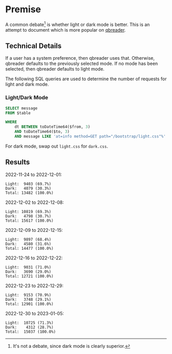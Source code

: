 # Premise

A common debate[^1] is whether light or dark mode is better.
This is an attempt to document which is more popular on [qbreader](https://www.qbreader.org).

## Technical Details

If a user has a system preference, then qbreader uses that.
Otherwise, qbreader defaults to the previously selected mode.
If no mode has been selected, then qbreader defaults to light mode.

The following SQL queries are used to determine the number of requests for light and dark mode.

### Light/Dark Mode

```SQL
SELECT message
FROM $table

WHERE
    dt BETWEEN toDateTime64($from, 3)
    AND toDateTime64($to, 3)
    AND message LIKE 'at=info method=GET path="/bootstrap/light.css"%'
```

For dark mode, swap out `light.css` for `dark.css`.

## Results

2022-11-24 to 2022-12-01:

```
Light:  9403 (69.7%)
Dark:   4079 (30.3%)
Total: 13482 (100.0%)
```

2022-12-02 to 2022-12-08:

```
Light: 10819 (69.3%)
Dark:   4798 (30.7%)
Total: 15617 (100.0%)
```

2022-12-09 to 2022-12-15:

```
Light:  9897 (68.4%)
Dark:   4580 (31.6%)
Total: 14477 (100.0%)
```

2022-12-16 to 2022-12-22:

```
Light:  9031 (71.0%)
Dark:   3690 (29.0%)
Total: 12721 (100.0%)
```

2022-12-23 to 2022-12-29:

```
Light:  9153 (70.9%)
Dark:   3748 (29.1%)
Total: 12901 (100.0%)
```

2022-12-30 to 2023-01-05:

```
Light:  10725 (71.3%)
Dark:    4312 (28.7%)
Total:  15037 (100.0%)
```

[^1]: It's not a debate, since dark mode is clearly superior.
